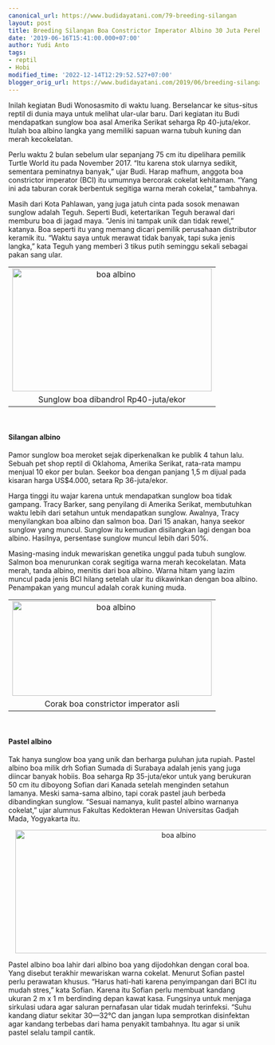 ```yaml
---
canonical_url: https://www.budidayatani.com/79-breeding-silangan
layout: post
title: Breeding Silangan Boa Constrictor Imperator Albino 30 Juta Perekor
date: '2019-06-16T15:41:00.000+07:00'
author: Yudi Anto
tags:
- reptil
- Hobi
modified_time: '2022-12-14T12:29:52.527+07:00'
blogger_orig_url: https://www.budidayatani.com/2019/06/breeding-silangan-boa-constrictor.html
---
```


<p>Inilah kegiatan Budi Wonosasmito di waktu luang. Berselancar ke situs-situs reptil di dunia maya untuk melihat ular-ular baru. Dari kegiatan itu Budi mendapatkan sunglow boa asal Amerika Serikat seharga Rp 40-juta/ekor. Itulah boa albino langka yang memiliki sapuan warna tubuh kuning dan merah kecokelatan.</p><p>Perlu waktu 2 bulan sebelum ular sepanjang 75 cm itu dipelihara pemilik Turtle World itu pada November 2017. “Itu karena stok ularnya sedikit, sementara peminatnya banyak,” ujar Budi. Harap mafhum, anggota boa constrictor imperator (BCI) itu umumnya bercorak cokelat kehitaman. “Yang ini ada taburan corak berbentuk segitiga warna merah cokelat,” tambahnya.</p><p>Masih dari Kota Pahlawan, yang juga jatuh cinta pada sosok menawan sunglow adalah Teguh. Seperti Budi, ketertarikan Teguh berawal dari memburu boa di jagad maya. “Jenis ini tampak unik dan tidak rewel,” katanya. Boa seperti itu yang memang dicari pemilik perusahaan distributor keramik itu. “Waktu saya untuk merawat tidak banyak, tapi suka jenis langka,” kata Teguh yang memberi 3 tikus putih seminggu sekali sebagai pakan sang ular.</p><table style="margin-left: auto; margin-right: auto; text-align: center;" cellspacing="0" cellpadding="0" align="center"><tbody><tr><td style="text-align: center;"><a style="margin-left: auto; margin-right: auto;" href="https://i2.wp.com/1.bp.blogspot.com/-kBVvSfCM9kE/XQT2k6Q-NyI/AAAAAAAACFA/73tSYgsUQhAMEA3RYoFhdZcmiaWKDU0GQCLcBGAs/s1600/boa%2Balbino_800x497.jpg?ssl=1"><img loading="lazy" title="" src="https://i0.wp.com/1.bp.blogspot.com/-kBVvSfCM9kE/XQT2k6Q-NyI/AAAAAAAACFA/73tSYgsUQhAMEA3RYoFhdZcmiaWKDU0GQCLcBGAs/s400/boa%2Balbino_800x497.jpg?resize=400%2C247&amp;ssl=1" alt="boa albino" width="400" height="247" border="0" data-original-height="497" data-original-width="800" data-recalc-dims="1" /></a></td></tr><tr><td style="text-align: center;">Sunglow boa dibandrol Rp40-juta/ekor</td></tr></tbody></table><p>&nbsp;</p><h4>Silangan albino</h4><p>Pamor sunglow boa meroket sejak diperkenalkan ke publik 4 tahun lalu. Sebuah pet shop reptil di Oklahoma, Amerika Serikat, rata-rata mampu menjual 10 ekor per bulan. Seekor boa dengan panjang 1,5 m dijual pada kisaran harga US$4.000, setara Rp 36-juta/ekor.</p><p>Harga tinggi itu wajar karena untuk mendapatkan sunglow boa tidak gampang. Tracy Barker, sang penyilang di Amerika Serikat, membutuhkan waktu lebih dari setahun untuk mendapatkan sunglow. Awalnya, Tracy menyilangkan boa albino dan salmon boa. Dari 15 anakan, hanya seekor sunglow yang muncul. Sunglow itu kemudian disilangkan lagi dengan boa albino. Hasilnya, persentase sunglow muncul lebih dari 50%.</p><p>Masing-masing induk mewariskan genetika unggul pada tubuh sunglow. Salmon boa menurunkan corak segitiga warna merah kecokelatan. Mata merah, tanda albino, menitis dari boa albino. Warna hitam yang lazim muncul pada jenis BCI hilang setelah ular itu dikawinkan dengan boa albino. Penampakan yang muncul adalah corak kuning muda.</p><table style="margin-left: auto; margin-right: auto; text-align: center;" cellspacing="0" cellpadding="0" align="center"><tbody><tr><td style="text-align: center;"><a style="margin-left: auto; margin-right: auto;" href="https://i0.wp.com/1.bp.blogspot.com/-ccdKw39t9Iw/XQT2oQpl8QI/AAAAAAAACFE/qj5iOmzM0IkfbyP0Yq6fwShnC_wZEUKBgCLcBGAs/s1600/boa%2Balbino_800x382.jpg?ssl=1"><img loading="lazy" title="" src="https://i0.wp.com/1.bp.blogspot.com/-ccdKw39t9Iw/XQT2oQpl8QI/AAAAAAAACFE/qj5iOmzM0IkfbyP0Yq6fwShnC_wZEUKBgCLcBGAs/s400/boa%2Balbino_800x382.jpg?resize=400%2C190&amp;ssl=1" alt="boa albino" width="400" height="190" border="0" data-original-height="382" data-original-width="800" data-recalc-dims="1" /></a></td></tr><tr><td style="text-align: center;">Corak boa constrictor imperator asli</td></tr></tbody></table><p>&nbsp;</p><h4>Pastel albino</h4><p>Tak hanya sunglow boa yang unik dan berharga puluhan juta rupiah. Pastel albino boa milik drh Sofian Sumada di Surabaya adalah jenis yang juga diincar banyak hobiis. Boa seharga Rp 35-juta/ekor untuk yang berukuran 50 cm itu diboyong Sofian dari Kanada setelah menginden setahun lamanya. Meski sama-sama albino, tapi corak pastel jauh berbeda dibandingkan sunglow. “Sesuai namanya, kulit pastel albino warnanya cokelat,” ujar alumnus Fakultas Kedokteran Hewan Universitas Gadjah Mada, Yogyakarta itu.</p><div style="clear: both; text-align: center;"><a style="margin-left: 1em; margin-right: 1em;" href="https://i2.wp.com/1.bp.blogspot.com/-uWu_EVQrmhc/XQT2sBDKieI/AAAAAAAACFI/h5Pa6gW-1gAlk0RxhCn52qJRUaD6KqV9ACLcBGAs/s1600/boa%2Balbino_800x311.jpg?ssl=1"><img loading="lazy" title="" src="https://i2.wp.com/1.bp.blogspot.com/-uWu_EVQrmhc/XQT2sBDKieI/AAAAAAAACFI/h5Pa6gW-1gAlk0RxhCn52qJRUaD6KqV9ACLcBGAs/s640/boa%2Balbino_800x311.jpg?resize=640%2C248&amp;ssl=1" alt="boa albino" width="640" height="248" border="0" data-original-height="311" data-original-width="800" data-recalc-dims="1" /></a></div><p>Pastel albino boa lahir dari albino boa yang dijodohkan dengan coral boa. Yang disebut terakhir mewariskan warna cokelat. Menurut Sofian pastel perlu perawatan khusus. “Harus hati-hati karena penyimpangan dari BCI itu mudah stres,” kata Sofian. Karena itu Sofian perlu membuat kandang ukuran 2 m x 1 m berdinding depan kawat kasa. Fungsinya untuk menjaga sirkulasi udara agar saluran pernafasan ular tidak mudah terinfeksi. “Suhu kandang diatur sekitar 30—32°C dan jangan lupa semprotkan disinfektan agar kandang terbebas dari hama penyakit tambahnya. Itu agar si unik pastel selalu tampil cantik.</p>